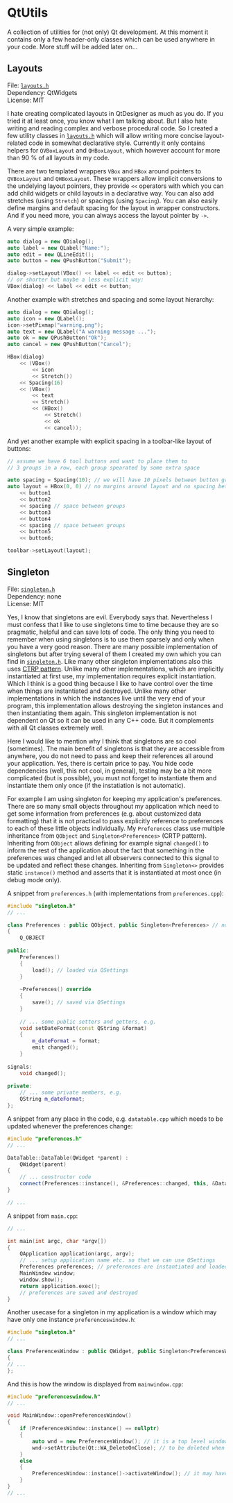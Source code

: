 # QtUtils

A collection of utilities for (not only) Qt development. At this moment it contains only a few header-only classes which can be used anywhere in your code. More stuff will be added later on...

Layouts
-------
File: [`layouts.h`](qtutils/layouts.h)<br>
Dependency: QtWidgets<br>
License: MIT

I hate creating complicated layouts in QtDesigner as much as you do. If you tried it at least once, you know what I am talking about. But I also hate writing and reading complex and verbose procedural code. So I created a few utility classes in [`layouts.h`](qtutils/layouts.h) which will allow writing more concise layout-related code in somewhat declarative style. Currently it only contains helpers for `QVBoxLayout` and `QHBoxLayout`, which however account for more than 90 % of all layouts in my code.

There are two templated wrappers `VBox` and `HBox` around pointers to `QVBoxLayout` and `QHBoxLayout`. These wrappers allow implicit conversions to the undelying layout pointers, they provide `<<` operators with which you can add child widgets or child layouts in a declarative way. You can also add stretches (using `Stretch`) or spacings (using `Spacing`). You can also easily define margins and default spacing for the layout in wrapper constructors. And if you need more, you can always access the layout pointer by `->`.

A very simple example:
```cpp
auto dialog = new QDialog();
auto label = new QLabel("Name:");
auto edit = new QLineEdit();
auto button = new QPushButton("Submit");

dialog->setLayout(VBox() << label << edit << button); 
// or shorter but maybe a less explicit way:
VBox(dialog) << label << edit << button;
```

Another example with stretches and spacing and some layout hierarchy:
```cpp
auto dialog = new QDialog();
auto icon = new QLabel();
icon->setPixmap("warning.png");
auto text = new QLabel("A warning message ...");
auto ok = new QPushButton("Ok");
auto cancel = new QPushButton("Cancel");

HBox(dialog)
    << (VBox() 
        << icon
        << Stretch())
    << Spacing(16)
    << (VBox() 
        << text 
        << Stretch() 
        << (HBox()
            << Stretch()
            << ok
            << cancel));
```

And yet another example with explicit spacing in a toolbar-like layout of buttons:
```cpp
// assume we have 6 tool buttons and want to place them to
// 3 groups in a row, each group spearated by some extra space

auto spacing = Spacing(10); // we will have 10 pixels between button groups
auto layout = HBox(0, 0) // no margins around layout and no spacing between buttons in a group
    << button1
    << button2
    << spacing // space between groups
    << button3
    << button4
    << spacing // space between groups
    << button5
    << button6;

toolbar->setLayout(layout);
```

Singleton
---------
File: [`singleton.h`](qtutils/singleton.h)<br>
Dependency: none<br>
License: MIT

Yes, I know that singletons are evil. Everybody says that. Nevertheless I must confess that I like to use singletons time to time because they are so pragmatic, helpful and can save lots of code. The only thing you need to remember when using singletons is to use them sparsely and only when you have a very good reason. There are many possible implementation of singletons but after trying several of them I created my own which you can find in [`singleton.h`](qtutils/singleton.h). Like many other singleton implementations also this uses [CTRP pattern](https://en.wikipedia.org/wiki/Curiously_recurring_template_pattern). Unlike many other implementations, which are implicitly instantiated at first use, my implementation requires explicit instantiation. Which I think is a good thing because I like to have control over the time when things are instantiated and destroyed. Unlike many other implementations in which the instances live until the very end of your program, this implementation allows destroying the singleton instances and then instantiating them again. This singleton implementation is not dependent on Qt so it can be used in any C++ code. But it complements with all Qt classes extremely well.

Here I would like to mention why I think that singletons are so cool (sometimes). The main benefit of singletons is that they are accessible from anywhere, you do not need to pass and keep their references all around your application. Yes, there is certain price to pay. You hide code dependencies (well, this not cool, in general), testing may be a bit more complicated (but is possible), you must not forget to instantiate them and instantiate them only once (if the instatiation is not automatic).

For example I am using singleton for keeping my application's preferences. There are so many small objects throughout my application which need to get some information from preferences (e.g. about customized data formatting) that it is not practical to pass explicitly reference to preferences to each of these little objects individually. My `Preferences` class use multiple inheritance from `QObject` and `Singleton<Preferences>` (CRTP pattern). Inheriting from `QObject` allows defining for example signal `changed()` to inform the rest of the application about the fact that something in the preferences was changed and let all observers connected to this signal to be updated and reflect these changes. Inheriting from `Singleton<>` provides static `instance()` method and asserts that it is instantiated at most once (in debug mode only).

A snippet from `preferences.h` (with implementations from `preferences.cpp`):
```cpp
#include "singleton.h"
// ...

class Preferences : public QObject, public Singleton<Preferences> // note that Singleton is mentioned only here
{
    Q_OBJECT
    
public:
    Preferences()
    {
        load(); // loaded via QSettings
    }
    
    ~Preferences() override
    {
        save(); // saved via QSettings
    }
    
    // ... some public setters and getters, e.g.
    void setDateFormat(const QString &format)
    {
        m_dateFormat = format;
        emit changed();
    }
    
signals:
    void changed();
    
private:
    // ... some private members, e.g.
    QString m_dateFormat;
};
```

A snippet from any place in the code, e.g. `datatable.cpp` which needs to be updated whenever the preferences change:
```cpp
#include "preferences.h"
// ...

DataTable::DataTable(QWidget *parent) : 
    QWidget(parent)
{
    // ... constructor code
    connect(Preferences::instance(), &Preferences::changed, this, &DataTable::update);
}

// ...
```

A snippet from `main.cpp`:
```cpp
// ...

int main(int argc, char *argv[]) 
{
    QApplication application(argc, argv);
    // ... setup application name etc. so that we can use QSettings
    Preferences preferences; // preferences are instantiated and loaded
    MainWindow window;
    window.show();
    return application.exec();
    // preferences are saved and destroyed
}
```

Another usecase for a singleton in my application is a window which may have only one instance `preferenceswindow.h`:
```cpp
#include "singleton.h"
// ...

class PreferencesWindow : public QWidget, public Singleton<PreferencesWindow> // note that Singleton is mentioned only here
{
// ... 
};
```

And this is how the window is displayed from `mainwindow.cpp`:
```cpp
#include "preferenceswindow.h"
// ...

void MainWindow::openPreferencesWindow()
{
    if (PreferencesWindow::instance() == nullptr)
    {
        auto wnd = new PreferencesWindow(); // it is a top level window so it has no parent
        wnd->setAttribute(Qt::WA_DeleteOnClose); // to be deleted when it is closed by user
    }
    else
    {
        PreferencesWindow::instance()->activateWindow(); // it may have been hidden behind the main window
    }
}
// ...
```

